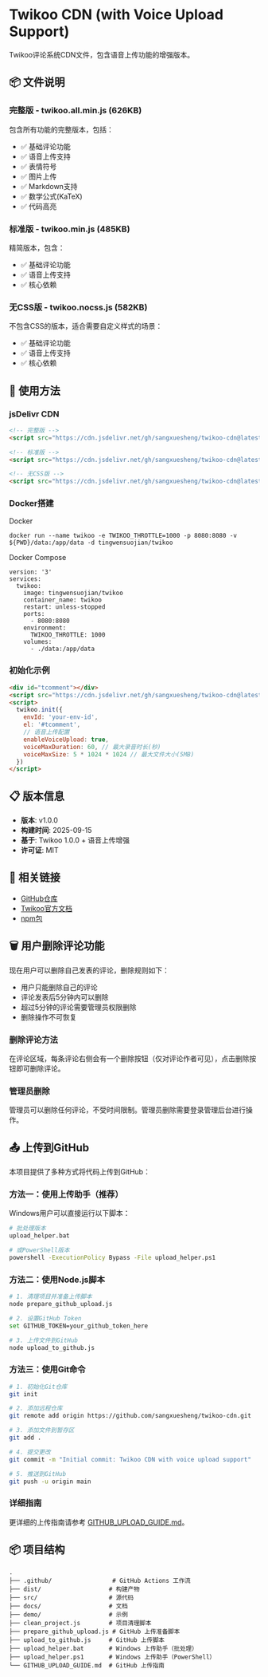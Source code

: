 # Twikoo CDN (with Voice Upload Support)

Twikoo评论系统CDN文件，包含语音上传功能的增强版本。

## 📦 文件说明

### 完整版 - twikoo.all.min.js (626KB)
包含所有功能的完整版本，包括：
- ✅ 基础评论功能
- ✅ 语音上传支持
- ✅ 表情符号
- ✅ 图片上传
- ✅ Markdown支持
- ✅ 数学公式(KaTeX)
- ✅ 代码高亮

### 标准版 - twikoo.min.js (485KB)
精简版本，包含：
- ✅ 基础评论功能
- ✅ 语音上传支持
- ✅ 核心依赖

### 无CSS版 - twikoo.nocss.js (582KB)
不包含CSS的版本，适合需要自定义样式的场景：
- ✅ 基础评论功能
- ✅ 语音上传支持
- ✅ 核心依赖

## 🚀 使用方法

### jsDelivr CDN

```html
<!-- 完整版 -->
<script src="https://cdn.jsdelivr.net/gh/sangxuesheng/twikoo-cdn@latest/twikoo.all.min.js"></script>

<!-- 标准版 -->
<script src="https://cdn.jsdelivr.net/gh/sangxuesheng/twikoo-cdn@latest/twikoo.min.js"></script>

<!-- 无CSS版 -->
<script src="https://cdn.jsdelivr.net/gh/sangxuesheng/twikoo-cdn@latest/twikoo.nocss.js"></script>
```

### Docker搭建
Docker
```
docker run --name twikoo -e TWIKOO_THROTTLE=1000 -p 8080:8080 -v ${PWD}/data:/app/data -d tingwensuojian/twikoo
```

Docker Compose
```
version: '3'
services:
  twikoo:
    image: tingwensuojian/twikoo
    container_name: twikoo
    restart: unless-stopped
    ports:
      - 8080:8080
    environment:
      TWIKOO_THROTTLE: 1000
    volumes:
      - ./data:/app/data
```

### 初始化示例

```html
<div id="tcomment"></div>
<script src="https://cdn.jsdelivr.net/gh/sangxuesheng/twikoo-cdn@latest/twikoo.all.min.js"></script>
<script>
  twikoo.init({
    envId: 'your-env-id',
    el: '#tcomment',
    // 语音上传配置
    enableVoiceUpload: true,
    voiceMaxDuration: 60, // 最大录音时长(秒)
    voiceMaxSize: 5 * 1024 * 1024 // 最大文件大小(5MB)
  })
</script>
```

## 📋 版本信息

- **版本**: v1.0.0
- **构建时间**: 2025-09-15
- **基于**: Twikoo 1.0.0 + 语音上传增强
- **许可证**: MIT

## 🔗 相关链接

- [GitHub仓库](https://github.com/sangxuesheng/twikoo-cdn)
- [Twikoo官方文档](https://twikoo.js.org)
- [npm包](https://www.npmjs.com/package/tingwen-twikoo)

## 🗑️ 用户删除评论功能

现在用户可以删除自己发表的评论，删除规则如下：
- 用户只能删除自己的评论
- 评论发表后5分钟内可以删除
- 超过5分钟的评论需要管理员权限删除
- 删除操作不可恢复

### 删除评论方法

在评论区域，每条评论右侧会有一个删除按钮（仅对评论作者可见），点击删除按钮即可删除评论。

### 管理员删除

管理员可以删除任何评论，不受时间限制。管理员删除需要登录管理后台进行操作。

## 📤 上传到GitHub

本项目提供了多种方式将代码上传到GitHub：

### 方法一：使用上传助手（推荐）

Windows用户可以直接运行以下脚本：

```bash
# 批处理版本
upload_helper.bat

# 或PowerShell版本
powershell -ExecutionPolicy Bypass -File upload_helper.ps1
```

### 方法二：使用Node.js脚本

```bash
# 1. 清理项目并准备上传脚本
node prepare_github_upload.js

# 2. 设置GitHub Token
set GITHUB_TOKEN=your_github_token_here

# 3. 上传文件到GitHub
node upload_to_github.js
```

### 方法三：使用Git命令

```bash
# 1. 初始化Git仓库
git init

# 2. 添加远程仓库
git remote add origin https://github.com/sangxuesheng/twikoo-cdn.git

# 3. 添加文件到暂存区
git add .

# 4. 提交更改
git commit -m "Initial commit: Twikoo CDN with voice upload support"

# 5. 推送到GitHub
git push -u origin main
```

### 详细指南

更详细的上传指南请参考 [GITHUB_UPLOAD_GUIDE.md](GITHUB_UPLOAD_GUIDE.md)。

## 📦 项目结构

```
.
├── .github/                 # GitHub Actions 工作流
├── dist/                   # 构建产物
├── src/                    # 源代码
├── docs/                   # 文档
├── demo/                   # 示例
├── clean_project.js        # 项目清理脚本
├── prepare_github_upload.js # GitHub 上传准备脚本
├── upload_to_github.js     # GitHub 上传脚本
├── upload_helper.bat       # Windows 上传助手（批处理）
├── upload_helper.ps1       # Windows 上传助手（PowerShell）
└── GITHUB_UPLOAD_GUIDE.md  # GitHub 上传指南
```
